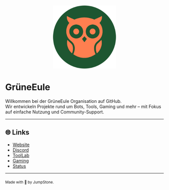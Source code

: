 <p align="center">
  <img src="https://github.com/GruneEule/.github/blob/6ef6a45bb2ec84aba369c8bc52771f37fc0dadf9/GE-Symbol-Round_Orange_on_Green.png?raw=true" alt="GrüneEule Logo" width="200"/>
</p>

# **GrüneEule**

Willkommen bei der GrüneEule Organisation auf GitHub.  
Wir entwickeln Projekte rund um Bots, Tools, Gaming und mehr – mit Fokus auf einfache Nutzung und Community-Support.

---

## 🌐 Links

- [Website](https://grueneeule.de)  
- [Discord](https://grueneeule.de/dc)  
- [ToolLab](https://toollab.grueneeule.de)  
- [Gaming](https://gaming.grueneeule.de)  
- [Status](https://grueneeule.instatus.de)  

---

<sub>Made with 🦉 by JumpStone.</sub>
